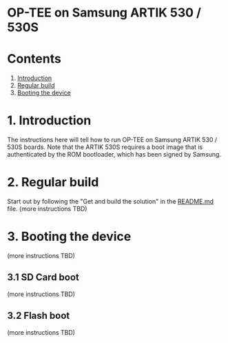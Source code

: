 # OP-TEE on Samsung ARTIK 530 / 530S

# Contents
1. [Introduction](#1-introduction)
2. [Regular build](#2-regular-build)
3. [Booting the device](#3-booting-the-device)

# 1. Introduction
The instructions here will tell how to run OP-TEE on Samsung ARTIK 530 / 530S
boards. 
Note that the ARTIK 530S requires a boot image that is authenticated
by the ROM bootloader, which has been signed by Samsung.

# 2. Regular build
Start out by following the "Get and build the solution" in the [README.md] file.
(more instructions TBD)

# 3. Booting the device
(more instructions TBD)

## 3.1 SD Card boot
(more instructions TBD)

## 3.2 Flash boot
(more instructions TBD)

[README.md]: ../README.md
